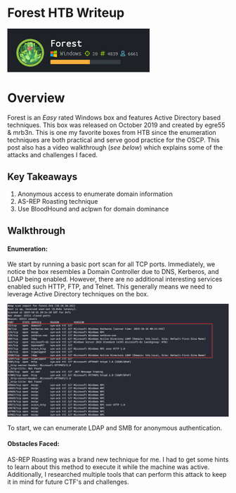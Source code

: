 # Forest HTB Writeup 
![HTB Overivew](/assets/forest/forest-overview2.png)
# Overview
Forest is an *Easy* rated Windows box and features Active Directory based techniques. This box was released on October 2019 and created by egre55 & mrb3n. This is one my favorite boxes from HTB since the enumeration techniques are both practical and serve good practice for the OSCP. This post also has a video walkthrough (*see below*) which explains some of the attacks and challenges I faced. 



## Key Takeaways
1. Anonymous access to enumerate domain information
2. AS-REP Roasting technique 
3. Use BloodHound and aclpwn for domain dominance 



## Walkthrough 

#### Enumeration:
We start by running a basic port scan for all TCP ports. Immediately, we notice the box resembles a Domain Controller due to DNS, Kerberos, and LDAP being enabled. However, there are no additional interesting services enabled such HTTP, FTP, and Telnet. This generally means we need to leverage Active Directory techniques on the box. 

![Nmap Scan](/assets/forest/nmap.png)

To start, we can enumerate LDAP and SMB for anonymous authentication. 

#### Obstacles Faced:
AS-REP Roasting was a brand new technique for me. I had to get some hints to learn about this method to execute it while the machine was active. Additionally, I researched multiple tools that can perform this attack to keep it in mind for future CTF's and challenges. 